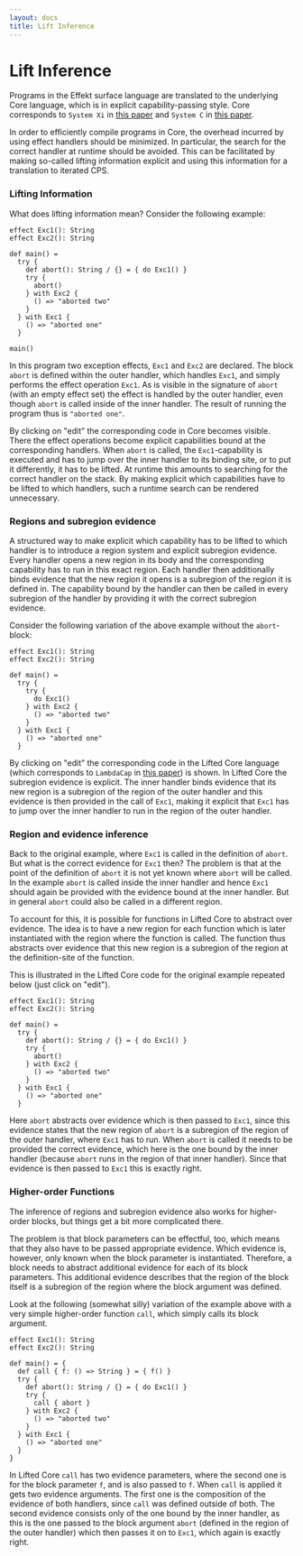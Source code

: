 ```yaml
---
layout: docs
title: Lift Inference
---
```


# Lift Inference

Programs in the Effekt surface language are translated to the underlying Core language,
which is in explicit capability-passing style. Core corresponds to `System Xi` in
[this paper](https://se.cs.uni-tuebingen.de/publications/brachthaeuser20effects/) and
`System C` in [this paper](https://se.cs.uni-tuebingen.de/publications/brachthaeuser22effects/).

In order to efficiently compile programs in Core, the overhead incurred by using
effect handlers should be minimized. In particular, the search for the correct handler
at runtime should be avoided. This can be facilitated by making so-called lifting
information explicit and using this information for a translation to iterated CPS.


### Lifting Information

What does lifting information mean? Consider the following example:

```effekt:core
effect Exc1(): String
effect Exc2(): String

def main() =
  try {
    def abort(): String / {} = { do Exc1() }
    try {
      abort()
    } with Exc2 {
      () => "aborted two"
    }
  } with Exc1 {
    () => "aborted one"
  }
```

```effekt:repl
main()
```

In this program two exception effects, `Exc1` and `Exc2` are declared. The block `abort`
is defined within the outer handler, which handles `Exc1`, and simply performs the effect
operation `Exc1`. As is visible in the signature of `abort` (with an empty effect set) the
effect is handled by the outer handler, even though `abort` is called inside of the inner
handler. The result of running the program thus is `"aborted one"`.

By clicking on "edit" the corresponding code in Core becomes visible. There the effect
operations become explicit capabilities bound at the corresponding handlers. When `abort`
is called, the `Exc1`-capability is executed and has to jump over the inner handler to its
binding site, or to put it differently, it has to be lifted. At runtime this amounts to
searching for the correct handler on the stack. By making explicit which capabilities
have to be lifted to which handlers, such a runtime search can be rendered unnecessary.


### Regions and subregion evidence

A structured way to make explicit which capability has to be lifted to which handler
is to introduce a region system and explicit subregion evidence. Every handler opens a
new region in its body and the corresponding capability has to run in this exact region.
Each handler then additionally binds evidence that the new region it opens is a subregion
of the region it is defined in. The capability bound by the handler can then be called
in every subregion of the handler by providing it with the correct subregion evidence.

Consider the following variation of the above example without the `abort`-block:

```effekt:lifted
effect Exc1(): String
effect Exc2(): String

def main() =
  try {
    try {
      do Exc1()
    } with Exc2 {
      () => "aborted two"
    }
  } with Exc1 {
    () => "aborted one"
  }
```

By clicking on "edit" the corresponding code in the Lifted Core language (which corresponds
to `LambdaCap` in [this paper](https://se.cs.uni-tuebingen.de/publications/schuster22typed/))
is shown. In Lifted Core the subregion evidence is explicit. The inner handler binds evidence
that its new region is a subregion of the region of the outer handler and this evidence is
then provided in the call of `Exc1`, making it explicit that `Exc1` has to jump over the
inner handler to run in the region of the outer handler.


### Region and evidence inference

Back to the original example, where `Exc1` is called in the definition of `abort`. But
what is the correct evidence for `Exc1` then? The problem is that at the point of the
definition of `abort` it is not yet known where `abort` will be called. In the example
`abort` is called inside the inner handler and hence `Exc1` should again be provided with
the evidence bound at the inner handler. But in general `abort` could also be called in a
different region.

To account for this, it is possible for functions in Lifted Core to abstract over evidence.
The idea is to have a new region for each function which is later instantiated with the
region where the function is called. The function thus abstracts over evidence that this
new region is a subregion of the region at the definition-site of the function.

This is illustrated in the Lifted Core code for the original example repeated below (just
click on "edit").

```effekt:lifted
effect Exc1(): String
effect Exc2(): String

def main() =
  try {
    def abort(): String / {} = { do Exc1() }
    try {
      abort()
    } with Exc2 {
      () => "aborted two"
    }
  } with Exc1 {
    () => "aborted one"
  }
```

Here `abort` abstracts over evidence which is then passed to `Exc1`, since this evidence
states that the new region of `abort` is a subregion of the region of the outer handler,
where `Exc1` has to run. When `abort` is called it needs to be provided the correct evidence,
which here is the one bound by the inner handler (because `abort` runs in the region of that
inner handler). Since that evidence is then passed to `Exc1` this is exactly right.


### Higher-order Functions

The inference of regions and subregion evidence also works for higher-order blocks, but
things get a bit more complicated there.

The problem is that block parameters can be effectful, too, which means that they also have
to be passed appropriate evidence. Which evidence is, however, only known when the block
parameter is instantiated. Therefore, a block needs to abstract additional evidence for
each of its block parameters. This additional evidence describes that the region of the
block itself is a subregion of the region where the block argument was defined.

Look at the following (somewhat silly) variation of the example above with a very simple
higher-order function `call`, which simply calls its block argument.

```effekt:lifted
effect Exc1(): String
effect Exc2(): String

def main() = {
  def call { f: () => String } = { f() }
  try {
    def abort(): String / {} = { do Exc1() }
    try {
      call { abort }
    } with Exc2 {
      () => "aborted two"
    }
  } with Exc1 {
    () => "aborted one"
  }
}
```

In Lifted Core `call` has two evidence parameters, where the second one is for the block
parameter `f`, and is also passed to `f`. When `call` is applied it gets two evidence
arguments. The first one is the composition of the evidence of both handlers, since `call`
was defined outside of both. The second evidence consists only of the one bound by the inner
handler, as this is the one passed to the block argument `abort` (defined in the region of
the outer handler) which then passes it on to `Exc1`, which again is exactly right.
